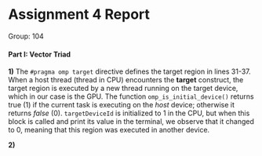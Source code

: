 # Assignment 4 Report
Group: 104

#### Part I: Vector Triad

**1)** The `#pragma omp target` directive defines the target region in lines 31-37. When a host thread (thread in CPU) encounters the **target** construct, the target region is executed by a new thread running on the target device, which in our case is the GPU. The function `omp_is_initial_device()` returns true (1) if the current task is executing on the _host_ device; otherwise it returns _false_ (0). `targetDeviceId` is initialized to 1 in the CPU, but when this block is called and print its value in the terminal, we observe that it changed to 0, meaning that this region was executed in another device. 


**2)** 
